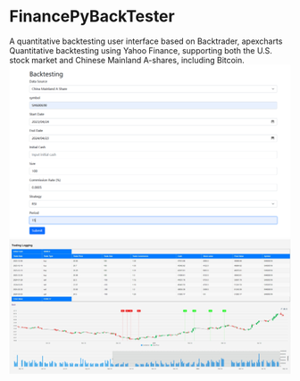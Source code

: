 # FinancePyBackTester
A quantitative backtesting user interface based on Backtrader, apexcharts
Quantitative backtesting using Yahoo Finance, supporting both the U.S. stock market and Chinese Mainland A-shares, including Bitcoin.
![screenshot](https://github.com/hbwhzk/FinancePyBackTester/blob/main/static/screenshot_1.png)
![screenshot](https://github.com/hbwhzk/FinancePyBackTester/blob/main/static/screenshot_2.jpeg)
